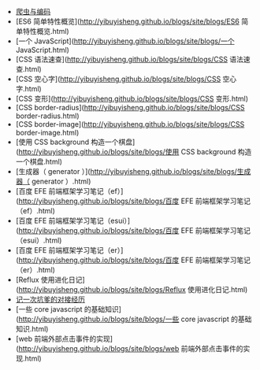 * [爬虫与编码](http://yibuyisheng.github.io/blogs/site/blogs/爬虫与编码.html)* [ES6 简单特性概览](http://yibuyisheng.github.io/blogs/site/blogs/ES6 简单特性概览.html)* [一个 JavaScript](http://yibuyisheng.github.io/blogs/site/blogs/一个 JavaScript.html)* [CSS 语法速查](http://yibuyisheng.github.io/blogs/site/blogs/CSS 语法速查.html)* [CSS 空心字](http://yibuyisheng.github.io/blogs/site/blogs/CSS 空心字.html)* [CSS 变形](http://yibuyisheng.github.io/blogs/site/blogs/CSS 变形.html)* [CSS border-radius](http://yibuyisheng.github.io/blogs/site/blogs/CSS border-radius.html)* [CSS border-image](http://yibuyisheng.github.io/blogs/site/blogs/CSS border-image.html)* [使用 CSS background 构造一个棋盘](http://yibuyisheng.github.io/blogs/site/blogs/使用 CSS background 构造一个棋盘.html)* [生成器（ generator ）](http://yibuyisheng.github.io/blogs/site/blogs/生成器（ generator ）.html)* [百度 EFE 前端框架学习笔记（ef）](http://yibuyisheng.github.io/blogs/site/blogs/百度 EFE 前端框架学习笔记（ef）.html)* [百度 EFE 前端框架学习笔记（esui）](http://yibuyisheng.github.io/blogs/site/blogs/百度 EFE 前端框架学习笔记（esui）.html)* [百度 EFE 前端框架学习笔记（er）](http://yibuyisheng.github.io/blogs/site/blogs/百度 EFE 前端框架学习笔记（er）.html)* [Reflux 使用进化日记](http://yibuyisheng.github.io/blogs/site/blogs/Reflux 使用进化日记.html)* [记一次坑爹的对接经历](http://yibuyisheng.github.io/blogs/site/blogs/记一次坑爹的对接经历.html)* [一些 core javascript 的基础知识](http://yibuyisheng.github.io/blogs/site/blogs/一些 core javascript 的基础知识.html)* [web 前端外部点击事件的实现](http://yibuyisheng.github.io/blogs/site/blogs/web 前端外部点击事件的实现.html)